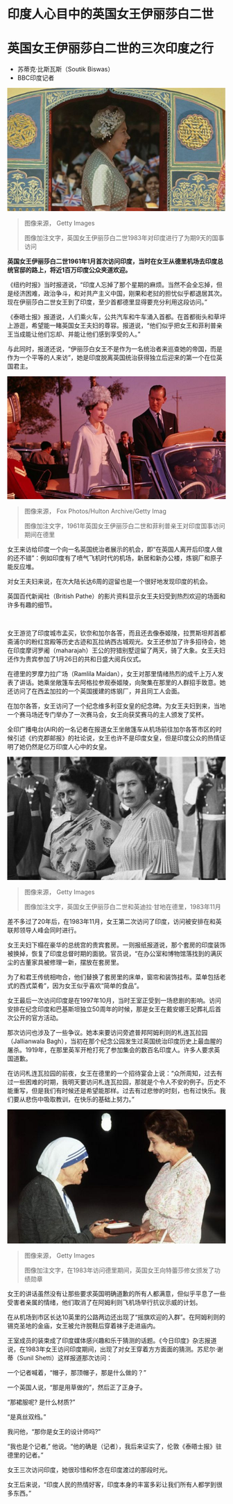 # 印度人心目中的英国女王伊丽莎白二世

#  英国女王伊丽莎白二世的三次印度之行

  * 苏蒂克·比斯瓦斯（Soutik Biswas） 
  * BBC印度记者 


![英国女王伊丽莎白二世在印度](_126641547_gettyimages-1306563339-594x594.jpg)

> 图像来源，  Getty Images
>
> 图像加注文字，英国女王伊丽莎白二世1983年对印度进行了为期9天的国事访问

**英国女王伊丽莎白二世1961年1月首次访问印度，当时在女王从德里机场去印度总统官邸的路上，将近1百万印度公众夹道欢迎。**

《纽约时报》当时报道说，“印度人忘掉了那个星期的麻烦。当然不会全忘掉，但是经济困难，政治争斗，和对共产主义中国，刚果和老挝的担忧似乎都退居其次。现在伊丽莎白二世女王到了印度，至少首都德里显得要充分利用这段访问。”

《泰晤士报》报道说，人们乘火车，公共汽车和牛车涌入首都。在首都街头和草坪上游逛，希望能一睹英国女王夫妇的尊容。报道说，“他们似乎把女王和菲利普亲王当成能让他们忘却、并能让他们感到享受的人。”

与此同时，报道还说，“伊丽莎白女王不是作为一名统治者来巡查她的帝国，而是作为一个平等的人来访”，她是印度脱离英国统治获得独立后迎来的第一个在位英国君主。

![1961年英国女王伊丽莎白二世和菲利普亲王对印度国事访问期间在德里](_126641549_gettyimages-51313427-594x594-1.jpg)

> 图像来源，  Fox Photos/Hulton Archive/Getty Imag
>
> 图像加注文字，1961年英国女王伊丽莎白二世和菲利普亲王对印度国事访问期间在德里

女王来访给印度一个向一名英国统治者展示的机会，即“在英国人离开后印度人做的还不错”：例如印度有了喷气飞机时代的机场，新居和新办公楼，炼钢厂和原子能反应堆。

对女王夫妇来说，在次大陆长达6周的逗留也是一个很好地发现印度的机会。

英国百代新闻社（British Pathe）的影片资料显示女王夫妇受到热烈欢迎的场面和许多有趣的细节。

![Presentational white space](_97415642_007_in_numbers_624.png)

女王游览了印度城市孟买，钦奈和加尔各答，而且还去像泰姬陵，拉贾斯坦邦首都斋浦尔的粉红宫殿等历史古迹和瓦拉纳西古城观光。女王还参加了许多招待会，她在印度摩诃罗阇（maharajah）王公的狩猎别墅逗留了两天，骑了大象。女王夫妇还作为贵宾参加了1月26日的共和日盛大阅兵仪式。

在德里的罗摩力拉广场（Ramlila Maidan），女王对那里情绪热烈的成千上万人发表了讲话。她乘坐敞篷车去阿格拉参观泰姬陵，向聚集在那里的人群招手致意。她还访问了在西孟加拉的一个英国援建的炼钢厂，并且同工人会面。

在加尔各答，女王访问了一个纪念维多利亚女皇的纪念碑。为女王夫妇到来，当地一个赛马场还专门举办了一次赛马会，女王向获奖赛马的主人颁发了奖杯。

全印广播电台(AIR)的一名记者在报道女王坐敞篷车从机场前往加尔各答市区的时候引述《约克郡邮报》的社论说，女王也许不是印度女皇，但是印度公众的热情证明了她仍然是亿万印度人心中的女皇。

![英国女王伊丽莎白二世同英迪拉·甘地在德里会面](_126641466_gettyimages-149418593-594x594.jpg)

> 图像来源，  Getty Images
>
> 图像加注文字，英国女王伊丽莎白二世和英迪拉·甘地在德里，1983年11月

差不多过了20年后，在1983年11月，女王第二次访问了印度，访问被安排在和英联邦领导人峰会同时进行。

女王夫妇下榻在豪华的总统宫的贵宾套房。一则报纸报道说，那个套房的印度装饰被换掉，恢复了印度总督时期的面貌。官员说，“在办公室和博物馆落找到的满灰尘的古董家具被修理一新，摆放在套房里。

为了和君王传统相吻合，他们替换了套房里的床单，窗帘和装饰挂布。菜单包括老式的西式菜肴”，因为女王似乎喜欢“简单的食品”。

女王最后一次访问印度是在1997年10月，当时王室正受到一场悲剧的影响。访问安排在纪念印度和巴基斯坦独立50周年的时候，那是女王在戴安娜王妃葬礼后首次公开的官方活动。

那次访问也涉及了一些争议。她本来要访问旁遮普邦阿姆利则的札连瓦拉园（Jallianwala Bagh），当初在那个纪念公园发生过英国统治印度历史上最血腥的屠杀。1919年，在那里英军开枪打死了参加集会的数百名印度人。许多人要求英国道歉。

在访问札连瓦拉园的前夜，女王在德里的一个招待宴会上说：“众所周知，过去有过一些困难的时期，我明天要访问札连瓦拉园，那就是个令人不安的例子。历史不能重写，但是我们有时候还是希望能那样。过去有过悲惨的时刻，也有过快乐。我们要从悲伤中吸取教训，在快乐的基础上努力。”

![英国女王向特蕾莎修女颁发了功绩勋章](_126641468_gettyimages-57077363-594x594.jpg)

> 图像来源，  Getty Images
>
> 图像加注文字，在1983年访问德里期间，英国女王向特蕾莎修女颁发了功绩勋章

女王的讲话虽然没有让那些要求英国明确道歉的所有人都满意，但似乎平息了一些受害者亲属的情绪，他们取消了在阿姆利则飞机场举行抗议示威的计划。

在从机场到市区长达10英里的公路两边还出现了“摇旗欢迎的入群”。在阿姆利则的锡克圣地的金庙，女王被允许脱鞋后穿着袜子走进庙内。

王室成员的装束成了印度媒体感兴趣和乐于猜测的话题。《今日印度》杂志报道说，在1983年女王访问印度期间，出现了对女王穿着方方面面的猜测。苏尼尔·谢蒂（Sunil Shetti）这样报道那次访问：

一个记者喊着，“帽子，那顶帽子，那是什么做的？”

一个英国人说，“那是用草做的”，然后正了正身子。

“那裙服呢? 是什么材质?”

“是真丝双绉。”

我问他，“那你是女王的设计师吗?”

“我也是个记者,” 他说。“他的确是（记者），我后来证实了，伦敦《泰晤士报》驻德里的记者。”

女王三次访问印度，她很珍惜和怀念在印度渡过的那段时光。

女王后来说，“印度人民的热情好客，印度本身的丰富多彩让我们所有人都学到很多东西。”


